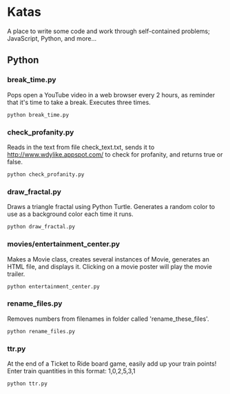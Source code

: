 # Katas

A place to write some code and work through self-contained problems; JavaScript, Python, and more...

## Python

### break_time.py

Pops open a YouTube video in a web browser every 2 hours, as reminder that it's time to take a break. Executes three times.

```
python break_time.py
```

### check_profanity.py

Reads in the text from file check_text.txt, sends it to http://www.wdylike.appspot.com/ to check for profanity, and returns true or false.

```
python check_profanity.py
```

### draw_fractal.py

Draws a triangle fractal using Python Turtle. Generates a random color to use as a background color each time it runs.

```
python draw_fractal.py
```

### movies/entertainment_center.py

Makes a Movie class, creates several instances of Movie, generates an HTML file, and displays it. Clicking on a movie poster will play the movie trailer.

```
python entertainment_center.py
```

### rename_files.py

Removes numbers from filenames in folder called 'rename_these_files'.

```
python rename_files.py
```

### ttr.py

At the end of a Ticket to Ride board game, easily add up your train points! Enter train quantities in this format: 1,0,2,5,3,1

```
python ttr.py
```